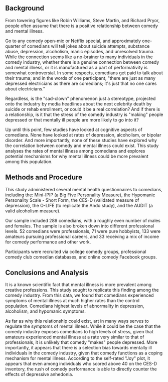
## Background
From towering figures like Robin Williams, Steve Martin, and Richard Pryor, people often assume 
that there is a positive relationship between comedy and mental illness. 

Go to any comedy open-mic or Netflix special, and approximately one-quarter of comedians will tell jokes 
about suicide attempts, substance abuse, depression, alcoholism, manic episodes, 
and unresolved trauma.
While the connection seems like a no-brainer to many individuals in the comedy industry, 
whether there is a genuine connection between comedy and mental illness, or it is manufactured as a part of performativity
is somewhat controversial. In some respects, comedians get paid to talk about their trauma; and 
in the words of one participant, "there are just as many depressed electricians as there are comedians; 
it's just that no one cares about electricians." 

Regardless, is the "sad-clown" phenomenon just a stereotype, projected onto the industry by media headlines about the next celebrity death by suicide or rehab enrollment, or could it be a real correlation? And if there is a relationship, is it that the stress of the comedy industry is "making" people depressed or that mentally ill people are more likely to go into it?

Up until this point, few studies have looked at cognitive aspects of comedians. None have looked at rates of depression, alcoholism, or bipolar disorder. And more importantly, none of these studies have explored why the correlation between comedy and mental illness could exist. 
This study analyses the rates of mental illness among comedians and explores potential mechanisms for why mental illness
could be more prevalent among this population.

## Methods and Procedure
This study administered several mental health questionnaires to comedians, including the:
Mini-IPIP (a Big Five Personality Measure), 
the Hypomanic Personality Scale - Short Form, 
the CES-D (validated measure of depression), 
the O-LIFE (to replicate the Ando study), 
and the AUDIT (a valid alcoholism measure).

Our sample included  289 comedians, with a roughly even number of males and females. The sample is also broken down
into different professional levels. 52 comedians were professionals, 71 were pure hobbyists, 133 were amateurs pursuing
professional careers, and 33 receiving a mix of income for comedy performance and other work.

Participants were recruited via college comedy groups, professional comedy club comedian databases, and online comedy 
Facebook groups. 

## Conclusions and Analysis

It is a known scientific fact that mental illness is more prevalent among creative professions. This study sought to replicate this finding among the comedy industry. From this data, we found that comedians experienced symptoms of mental illness at much higher rates than the control population. Comedians highest levels of abnormality in depression, alcoholism, and hypomanic symptoms.

As far as why this relationship could exist, art in many ways serves to regulate the symptoms of mental illness. 
While it could be the case that the comedy industry exposes comedians to high levels of stress, given that amateurs experienced mental illness at a rate very similar to that of professionals, it is unlikely that comedy "makes" people depressed. More importantly, it appears that there is a selection bias towards mentally ill individuals in the comedy industry, given that comedy functions as a coping mechanism for mental illness. According to the self-rated "Joy" plot, it appears that even among individuals who scored above 40 on the CES-D inventory, the rush of comedy performance is
able to directly counter the effects of depressive anhedonia.

